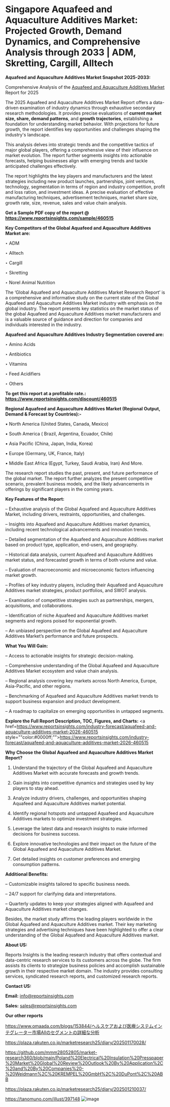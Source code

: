 # Singapore Aquafeed and Aquaculture Additives Market: Projected Growth, Demand Dynamics, and Comprehensive Analysis through 2033 | ADM, Skretting, Cargill, Alltech

<strong>Aquafeed and Aquaculture Additives Market Snapshot 2025-2033:</strong>

Comprehensive Analysis of the <a href=https://www.reportsinsights.com/sample/460515>Aquafeed and Aquaculture Additives Market</a> Report for 2025

The 2025 Aquafeed and Aquaculture Additives Market Report offers a data-driven examination of industry dynamics through exhaustive secondary research methodologies. It provides precise evaluations of <strong>current market size, share, demand patterns</strong>, and <strong>growth trajectories</strong>, establishing a foundation for understanding market behavior. With projections for future growth, the report identifies key opportunities and challenges shaping the industry's landscape.

This analysis delves into strategic trends and the competitive tactics of major global players, offering a comprehensive view of their influence on market evolution. The report further segments insights into actionable forecasts, helping businesses align with emerging trends and tackle anticipated challenges effectively.

The report highlights the key players and manufacturers and the latest strategies including new product launches, partnerships, joint ventures, technology, segmentation in terms of region and industry competition, profit and loss ration, and investment ideas. A precise evaluation of effective manufacturing techniques, advertisement techniques, market share size, growth rate, size, revenue, sales and value chain analysis.

<strong>Get a Sample PDF copy of the report @ <a href=https://www.reportsinsights.com/sample/460515 style=color:#0000ff;>https://www.reportsinsights.com/sample/460515</a></strong>

<strong>Key Competitors of the Global Aquafeed and Aquaculture Additives Market are:</strong>

‣ ADM

‣ Alltech

‣ Cargill

‣ Skretting

‣ Norel Animal Nutrition

The ‘Global Aquafeed and Aquaculture Additives Market Research Report’ is a comprehensive and informative study on the current state of the Global Aquafeed and Aquaculture Additives Market industry with emphasis on the global industry. The report presents key statistics on the market status of the global Aquafeed and Aquaculture Additives market manufacturers and is a valuable source of guidance and direction for companies and individuals interested in the industry.

<strong>Aquafeed and Aquaculture Additives Industry Segmentation covered are:</strong>

‣ Amino Acids

‣ Antibiotics

‣ Vitamins

‣ Feed Acidifiers

‣ Others

<strong>To get this report at a profitable rate.: <a href=https://www.reportsinsights.com/discount/460515 style=color:#0000ff;>https://www.reportsinsights.com/discount/460515</a></strong>

<strong>Regional Aquafeed and Aquaculture Additives Market (Regional Output, Demand &amp; Forecast by Countries):-</strong>

• North America (United States, Canada, Mexico)

• South America ( Brazil, Argentina, Ecuador, Chile)

• Asia Pacific (China, Japan, India, Korea)

• Europe (Germany, UK, France, Italy)

• Middle East Africa (Egypt, Turkey, Saudi Arabia, Iran) And More.

The research report studies the past, present, and future performance of the global market. The report further analyzes the present competitive scenario, prevalent business models, and the likely advancements in offerings by significant players in the coming years.

<strong>Key Features of the Report:</strong>

– Exhaustive analysis of the Global Aquafeed and Aquaculture Additives Market, including drivers, restraints, opportunities, and challenges.

– Insights into Aquafeed and Aquaculture Additives market dynamics, including recent technological advancements and innovation trends.

– Detailed segmentation of the Aquafeed and Aquaculture Additives market based on product type, application, end-users, and geography.

– Historical data analysis, current Aquafeed and Aquaculture Additives market status, and forecasted growth in terms of both volume and value.

– Evaluation of macroeconomic and microeconomic factors influencing market growth.

– Profiles of key industry players, including their Aquafeed and Aquaculture Additives market strategies, product portfolios, and SWOT analysis.

– Examination of competitive strategies such as partnerships, mergers, acquisitions, and collaborations.

– Identification of niche Aquafeed and Aquaculture Additives market segments and regions poised for exponential growth.

– An unbiased perspective on the Global Aquafeed and Aquaculture Additives Market’s performance and future prospects.

<strong>What You Will Gain:</strong>

– Access to actionable insights for strategic decision-making.

– Comprehensive understanding of the Global Aquafeed and Aquaculture Additives Market ecosystem and value chain analysis.

– Regional analysis covering key markets across North America, Europe, Asia-Pacific, and other regions.

– Benchmarking of Aquafeed and Aquaculture Additives market trends to support business expansion and product development.

– A roadmap to capitalize on emerging opportunities in untapped segments.

<strong>Explore the Full Report Description, TOC, Figures, and Charts:</strong>
<a href=https://www.reportsinsights.com/industry-forecast/aquafeed-and-aquaculture-additives-market-2026-460515 style=""color:#0000ff;"">https://www.reportsinsights.com/industry-forecast/aquafeed-and-aquaculture-additives-market-2026-460515</a>

<strong>Why Choose the Global Aquafeed and Aquaculture Additives Market Report?</strong>

1. Understand the trajectory of the Global Aquafeed and Aquaculture Additives Market with accurate forecasts and growth trends.

2. Gain insights into competitive dynamics and strategies used by key players to stay ahead.

3. Analyze industry drivers, challenges, and opportunities shaping Aquafeed and Aquaculture Additives market potential.

4. Identify regional hotspots and untapped Aquafeed and Aquaculture Additives markets to optimize investment strategies.

5. Leverage the latest data and research insights to make informed decisions for business success.

6. Explore innovative technologies and their impact on the future of the Global Aquafeed and Aquaculture Additives Market.

7. Get detailed insights on customer preferences and emerging consumption patterns.

<strong>Additional Benefits:</strong>

– Customizable insights tailored to specific business needs.

– 24/7 support for clarifying data and interpretations.

– Quarterly updates to keep your strategies aligned with Aquafeed and Aquaculture Additives market changes.

Besides, the market study affirms the leading players worldwide in the Global Aquafeed and Aquaculture Additives market. Their key marketing strategies and advertising techniques have been highlighted to offer a clear understanding of the Global Aquafeed and Aquaculture Additives market.

<strong><strong>About US</strong>:</strong>

Reports Insights is the leading research industry that offers contextual and data-centric research services to its customers across the globe. The firm assists its clients to strategize business policies and accomplish sustainable growth in their respective market domain. The industry provides consulting services, syndicated research reports, and customized research reports.

<strong>Contact US:</strong>

<p class=><b>Email:</b> <a href=mailto:info@reportsinsights.com>info@reportsinsights.com</a></p>
<p class=><b>Sales:</b> <a href=mailto:sales@reportsinsights.com>sales@reportsinsights.com</a></p>

<strong>Our other reports</strong>

<a href=https://www.omaada.com/blogs/153844/ヘルスケアおよび医療システムインテグレーター市場Allのセグメントの詳細な分析>https://www.omaada.com/blogs/153844/ヘルスケアおよび医療システムインテグレーター市場Allのセグメントの詳細な分析</a>

<a href=https://plaza.rakuten.co.jp/marketresearch25/diary/202501170028/>https://plaza.rakuten.co.jp/marketresearch25/diary/202501170028/</a>

<a href=https://github.com/mmm28052805/market-research360/blob/main/Poland%20Electrical%20Insulation%20Presspaper%20Market%20Global%20Review%20Outlook%20By%20Application%2C%20and%20By%20Companies%20-%20Weidmann%2C%20KREMPEL%20GmbH%2C%20DuPont%2C%20ABB>https://github.com/mmm28052805/market-research360/blob/main/Poland%20Electrical%20Insulation%20Presspaper%20Market%20Global%20Review%20Outlook%20By%20Application%2C%20and%20By%20Companies%20-%20Weidmann%2C%20KREMPEL%20GmbH%2C%20DuPont%2C%20ABB</a>

<a href=https://plaza.rakuten.co.jp/marketresearch25/diary/202501210037/>https://plaza.rakuten.co.jp/marketresearch25/diary/202501210037/</a>

<a href=https://tanomuno.com/illust/397148>https://tanomuno.com/illust/397148</a>
![image](https://github.com/user-attachments/assets/2052a3d6-7ffa-4444-b509-4c54e09d4e9e)
